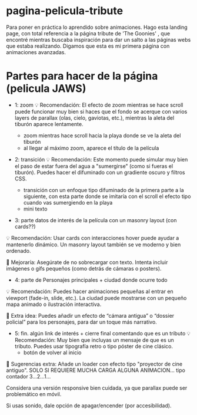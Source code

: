 # pagina-pelicula-tribute
Para poner en práctica lo aprendido sobre animaciones. Hago esta landing page, con total referencia a la página tribute de 'The Goonies' , que encontré mientras buscaba inspiración para dar un salto a las páginas webs que estaba realizando. Digamos que esta es mi primera página con animaciones avanzadas.

# Partes para hacer de la página (pelicula JAWS)

- 1: zoom
 💡 Recomendación: El efecto de zoom mientras se hace scroll puede funcionar muy bien si haces que el fondo se acerque con varios layers de parallax (olas, cielo, gaviotas, etc.), mientras la aleta del tiburón aparece lentamente.

    - zoom mientras hace scroll hacia la playa donde se ve la aleta del tiburón
    - al llegar al máximo zoom, aparece el título de la película

- 2: transición
💡 Recomendación: Este momento puede simular muy bien el paso de estar fuera del agua a "sumergirse" (como si fueras el tiburón). Puedes hacer el difuminado con un gradiente oscuro y filtros CSS.

    - transición con un enfoque tipo difuminado de la primera parte a la siguiente, con esta parte donde se imitaría con el scroll el efecto tipo cuando vas sumergiendo en la playa
    - mini texto

- 3: parte datos de interés de la película con un masonry layout (con cards??)

💡 Recomendación: Usar cards con interacciones hover puede ayudar a mantenerlo dinámico. Un masonry layout también se ve moderno y bien ordenado.

🤔 Mejoraría: Asegúrate de no sobrecargar con texto. Intenta incluir imágenes o gifs pequeños (como detrás de cámaras o posters).

- 4: parte de Personajes principales + ciudad donde ocurre todo

💡 Recomendación: Puedes hacer animaciones pequeñas al entrar en viewport (fade-in, slide, etc.). La ciudad puede mostrarse con un pequeño mapa animado o ilustración interactiva.

🤔 Extra idea: Puedes añadir un efecto de “cámara antigua” o “dossier policial” para los personajes, para dar un toque más narrativo.

- 5: fin. algún link de interés + cierre final comentando que es un tributo
💡 Recomendación: Muy bien que incluyas un mensaje de que es un tributo. Puedes usar tipografía retro o tipo póster de cine clásico.
    - botón de volver al inicio


🚀 Sugerencias extra:
Añade un loader con efecto tipo "proyector de cine antiguo". SOLO SI REQUIERE MUCHA CARGA ALGUNA ANIMACION... tipo contador 3...2...1...

Considera una versión responsive bien cuidada, ya que parallax puede ser problemático en móvil.

Si usas sonido, dale opción de apagar/encender (por accesibilidad).